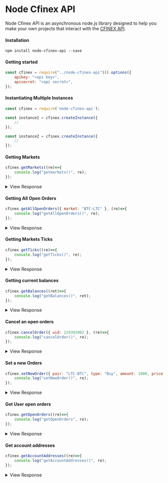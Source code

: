 # Node Cfinex API
Node Cfinex API is an asynchronous node.js library designed to help you make your own projects that interact with the [CFINEX API](https://cfinex.com).

#### Installation
```
npm install node-cfinex-api --save
```
#### Getting started
```javascript
const cfinex = require("../node-cfinex-api")().options({
    apikey: "<api key>",
    apisecret: "<api secret>",
});
```

#### Instantiating Multiple Instances
```javascript
const cfinex = require('node-cfinex-api');

const instance1 = cfinex.createInstance({
    //
});

const instance2 = cfinex.createInstance({
    //
});
```

#### Getting Markets
```javascript
cfinex.getMarkets((re)=>{
    console.log("getmarkets()", re);
});
```
<details>
 <summary>View Response</summary>

```js
{  }
// Response
```
</details>

#### Getting All Open Orders
```javascript
cfinex.getAllOpenOrders({ market: "BTC-LTC" }, (re)=>{
    console.log("getAllOpenOrders()", re);
});
```
<details>
 <summary>View Response</summary>

```js
{  }
// Response
```
</details>

#### Getting Markets Ticks
```javascript
cfinex.getTicks((re)=>{
    console.log("getTicks()", re);
});
```
<details>
 <summary>View Response</summary>

```js
{  }
// Response
```
</details>

#### Getting current balances
```javascript
cfinex.getBalances((ret)=>{
    console.log("getBalances()", ret);
});
```
<details>
 <summary>View Response</summary>

```js
{  }
// Response
```
</details>

#### Cancel an open orders
```javascript
cfinex.cancelOrder({ uid: 229392002 }, (re)=>{
    console.log("cancelOrder()", re);
});
```
<details>
 <summary>View Response</summary>

```js
{  }
// Response
```
</details>

#### Set a new Orders
```javascript
cfinex.setNewOrder({ pair: "LTC-BTC", type: "Buy", amount: 1000, price: 0.0001 }, (re)=>{
    console.log("setNewOrder()", re);
});
```
<details>
 <summary>View Response</summary>

```js
{  }
// Response
```
</details>

#### Get User open orders
```javascript
cfinex.getOpenOrders((re)=>{
    console.log("getOpenOrders", re);
});
```
<details>
 <summary>View Response</summary>

```js
{  }
// Response
```
</details>

#### Get account addresses
```javascript
cfinex.getAccountAddresses((re)=>{
    console.log("getAccountAddresses()", re);
});
```
<details>
 <summary>View Response</summary>

```js
{  }
// Response
```
</details>
